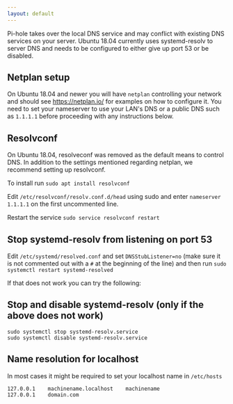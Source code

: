 ```yaml
---
layout: default
---
```


Pi-hole takes over the local DNS service and may conflict with existing DNS services on your server. Ubuntu 18.04 currently uses systemd-resolv to server DNS and needs to be configured to either give up port 53 or be disabled.

## Netplan setup

On Ubuntu 18.04 and newer you will have `netplan` controlling your network and should see https://netplan.io/ for examples on how to configure it. You need to set your nameserver to use your LAN's DNS or a public DNS such as `1.1.1.1` before proceeding with any instructions below.

## Resolvconf

On Ubuntu 18.04, resolveconf was removed as the default means to control DNS.  In addition to the settings mentioned regarding netplan, we recommend setting up resolvconf.

To install run `sudo apt install resolvconf`

Edit `/etc/resolvconf/resolv.conf.d/head` using sudo and enter `nameserver 1.1.1.1` on the first uncommented line.

Restart the service `sudo service resolvconf restart`

## Stop systemd-resolv from listening on port 53

Edit `/etc/systemd/resolved.conf` and set `DNSStubListener=no` (make sure it is not commented out with a `#` at the beginning of the line) and then run `sudo systemctl restart systemd-resolved`

If that does not work you can try the following:

## Stop and disable systemd-resolv (only if the above does not work)
```
sudo systemctl stop systemd-resolv.service
sudo systemctl disable systemd-resolv.service
```

## Name resolution for localhost

In most cases it might be required to set your localhost name in `/etc/hosts`
```
127.0.0.1    machinename.localhost    machinename
127.0.0.1    domain.com
```
